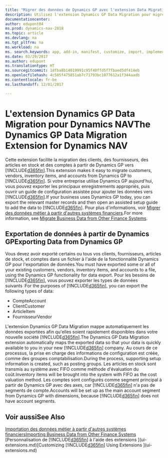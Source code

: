```yaml
---
title: "Migrer des données de Dynamics GP avec l'extension Data Migration"
description: Utilisez l'extension Dynamics GP Data Migration pour migrer des clients, des fournisseurs, des articles en stock, et des comptes de Dynamics GP vers Dynamics NAV.
documentationcenter: 
author: edupont04
ms.prod: dynamics-nav-2018
ms.topic: article
ms.devlang: na
ms.tgt_pltfrm: na
ms.workload: na
ms. search.keywords: app, add-in, manifest, customize, import, implement
ms.date: 03/29/2017
ms.author: edupont
ms.translationtype: HT
ms.sourcegitcommit: 1dfba8b14019991c95f40ffd5f7fbaed5df414eb
ms.openlocfilehash: 4c505f475851ab7c71793bc1077612a1f344aadb
ms.contentlocale: fr-be
ms.lasthandoff: 12/01/2017

---
```

# <a name="the-dynamics-gp-data-migration-extension-for-dynamics-nav"></a><span data-ttu-id="49832-103">L'extension Dynamics GP Data Migration pour Dynamics NAV</span><span class="sxs-lookup"><span data-stu-id="49832-103">The Dynamics GP Data Migration Extension for Dynamics NAV</span></span>
<span data-ttu-id="49832-104">Cette extension facilite la migration des clients, des fournisseurs, des articles en stock et des comptes à partir de Dynamics GP vers [!INCLUDE[d365fin](includes/d365fin_md.md)].</span><span class="sxs-lookup"><span data-stu-id="49832-104">This extension makes it easy to migrate customers, vendors, inventory items, and accounts from Dynamics GP to [!INCLUDE[d365fin](includes/d365fin_md.md)].</span></span> <span data-ttu-id="49832-105">Si votre entreprise utilise Dynamics GP aujourd'hui, vous pouvez exporter les principaux enregistrements appropriés, puis ouvrir un guide de configuration assistée pour ajouter les données vers [!INCLUDE[d365fin](includes/d365fin_md.md)].</span><span class="sxs-lookup"><span data-stu-id="49832-105">If your business uses Dynamics GP today, you can export the relevant master records and then open an assisted setup guide to add the data to [!INCLUDE[d365fin](includes/d365fin_md.md)].</span></span> <span data-ttu-id="49832-106">Pour plus d'informations, voir [Migrer des données métier à partir d'autres systèmes financiers](upload-data.md).</span><span class="sxs-lookup"><span data-stu-id="49832-106">For more information, see [Migrate Business Data from Other Finance Systems](upload-data.md).</span></span>

## <a name="exporting-data-from-dynamics-gp"></a><span data-ttu-id="49832-107">Exportation de données à partir de Dynamics GP</span><span class="sxs-lookup"><span data-stu-id="49832-107">Exporting Data from Dynamics GP</span></span>
<span data-ttu-id="49832-108">Vous devez avoir exporté certains ou tous vos clients, fournisseurs, articles de stock, et comptes dans un fichier à l'aide de la fonctionnalité Dynamics GP pour l'exportation de données.</span><span class="sxs-lookup"><span data-stu-id="49832-108">You must have exported some or all of your existing customers, vendors, inventory items, and accounts to a file, using the Dynamics GP functionality for data export.</span></span> <span data-ttu-id="49832-109">Pour les besoins de [!INCLUDE[d365fin](includes/d365fin_md.md)], vous pouvez exporter les types de données suivants :</span><span class="sxs-lookup"><span data-stu-id="49832-109">For the purposes of [!INCLUDE[d365fin](includes/d365fin_md.md)], you can export the following types of data:</span></span>

* <span data-ttu-id="49832-110">Compte</span><span class="sxs-lookup"><span data-stu-id="49832-110">Account</span></span>  
* <span data-ttu-id="49832-111">Client</span><span class="sxs-lookup"><span data-stu-id="49832-111">Customer</span></span>  
* <span data-ttu-id="49832-112">Article</span><span class="sxs-lookup"><span data-stu-id="49832-112">Item</span></span>  
* <span data-ttu-id="49832-113">Fournisseur</span><span class="sxs-lookup"><span data-stu-id="49832-113">Vendor</span></span>  

<span data-ttu-id="49832-114">L'extension Dynamics GP Data Migration mappe automatiquement les données exportées afin qu'elles soient rapidement disponibles dans votre nouvelle société [!INCLUDE[d365fin](includes/d365fin_md.md)].</span><span class="sxs-lookup"><span data-stu-id="49832-114">The Dynamics GP Data Migration extension automatically maps the exported data so that your data is quickly available to you in your new [!INCLUDE[d365fin](includes/d365fin_md.md)] company.</span></span> <span data-ttu-id="49832-115">Au cours de ce processus, la prise en charge des informations de configuration est créée, comme des groupes comptabilisation.</span><span class="sxs-lookup"><span data-stu-id="49832-115">During the process, supporting setup information is created, such as posting groups.</span></span> <span data-ttu-id="49832-116">Les articles en stock sont transmis au système avec FIFO comme méthode d'évaluation du coût.</span><span class="sxs-lookup"><span data-stu-id="49832-116">Inventory items will be brought into the system with FIFO as the cost valuation method.</span></span> <span data-ttu-id="49832-117">Les comptes sont configurés comme segment principal à partir de Dynamics GP avec des axes, car [!INCLUDE[d365fin](includes/d365fin_long_md.md)] n'a pas de segments de compte.</span><span class="sxs-lookup"><span data-stu-id="49832-117">Accounts will be set up as the main account segment from Dynamics GP with dimensions, because [!INCLUDE[d365fin](includes/d365fin_long_md.md)] does not have account segments.</span></span>

## <a name="see-also"></a><span data-ttu-id="49832-118">Voir aussi</span><span class="sxs-lookup"><span data-stu-id="49832-118">See Also</span></span>
[<span data-ttu-id="49832-119">Importation des données métier à partir d'autres systèmes financiers</span><span class="sxs-lookup"><span data-stu-id="49832-119">Importing Business Data from Other Finance Systems</span></span>](upload-data.md)  
<span data-ttu-id="49832-120">[Personnalisation de [!INCLUDE[d365fin](includes/d365fin_md.md)] à l'aide des extensions ](ui-extensions.md)</span><span class="sxs-lookup"><span data-stu-id="49832-120">[Customizing [!INCLUDE[d365fin](includes/d365fin_md.md)] Using Extensions ](ui-extensions.md)</span></span>  

